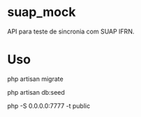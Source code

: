 # suap_mock
API para teste de sincronia com SUAP IFRN.

# Uso
php artisan migrate

php artisan db:seed

php -S 0.0.0.0:7777 -t public
